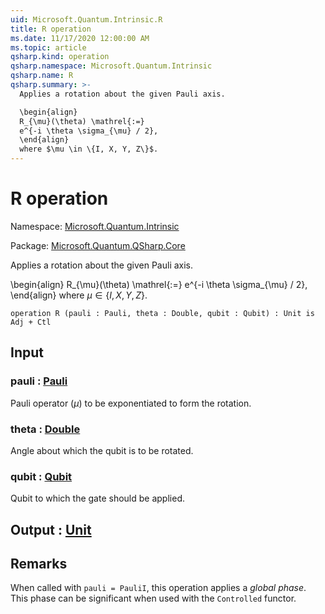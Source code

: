 ```yaml
---
uid: Microsoft.Quantum.Intrinsic.R
title: R operation
ms.date: 11/17/2020 12:00:00 AM
ms.topic: article
qsharp.kind: operation
qsharp.namespace: Microsoft.Quantum.Intrinsic
qsharp.name: R
qsharp.summary: >-
  Applies a rotation about the given Pauli axis.

  \begin{align}
  R_{\mu}(\theta) \mathrel{:=}
  e^{-i \theta \sigma_{\mu} / 2},
  \end{align}
  where $\mu \in \{I, X, Y, Z\}$.
---
```


# R operation

Namespace: [Microsoft.Quantum.Intrinsic](xref:Microsoft.Quantum.Intrinsic)

Package: [Microsoft.Quantum.QSharp.Core](https://nuget.org/packages/Microsoft.Quantum.QSharp.Core)


Applies a rotation about the given Pauli axis.\begin{align}R_{\mu}(\theta) \mathrel{:=}e^{-i \theta \sigma_{\mu} / 2},\end{align}where $\mu \in \{I, X, Y, Z\}$.

```qsharp
operation R (pauli : Pauli, theta : Double, qubit : Qubit) : Unit is Adj + Ctl
```


## Input

### pauli : [Pauli](xref:microsoft.quantum.lang-ref.pauli)

Pauli operator ($\mu$) to be exponentiated to form the rotation.


### theta : [Double](xref:microsoft.quantum.lang-ref.double)

Angle about which the qubit is to be rotated.


### qubit : [Qubit](xref:microsoft.quantum.lang-ref.qubit)

Qubit to which the gate should be applied.



## Output : [Unit](xref:microsoft.quantum.lang-ref.unit)



## Remarks

When called with `pauli = PauliI`, this operation appliesa *global phase*. This phase can be significantwhen used with the `Controlled` functor.